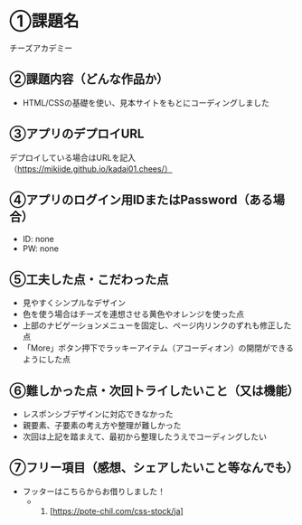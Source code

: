 # ①課題名
チーズアカデミー

## ②課題内容（どんな作品か）
- HTML/CSSの基礎を使い、見本サイトをもとにコーディングしました

## ③アプリのデプロイURL
デプロイしている場合はURLを記入（https://mikiide.github.io/kadai01.chees/）

## ④アプリのログイン用IDまたはPassword（ある場合）
- ID: none
- PW: none

## ⑤工夫した点・こだわった点
- 見やすくシンプルなデザイン
- 色を使う場合はチーズを連想させる黄色やオレンジを使った点
- 上部のナビゲーションメニューを固定し、ページ内リンクのずれも修正した点
- 「More」ボタン押下でラッキーアイテム（アコーディオン）の開閉ができるようにした点

## ⑥難しかった点・次回トライしたいこと（又は機能）
- レスポンシブデザインに対応できなかった
- 親要素、子要素の考え方や整理が難しかった
- 次回は上記を踏まえて、最初から整理したうえでコーディングしたい

## ⑦フリー項目（感想、シェアしたいこと等なんでも）
- フッターはこちらからお借りしました！
  - 1. [https://pote-chil.com/css-stock/ja]
